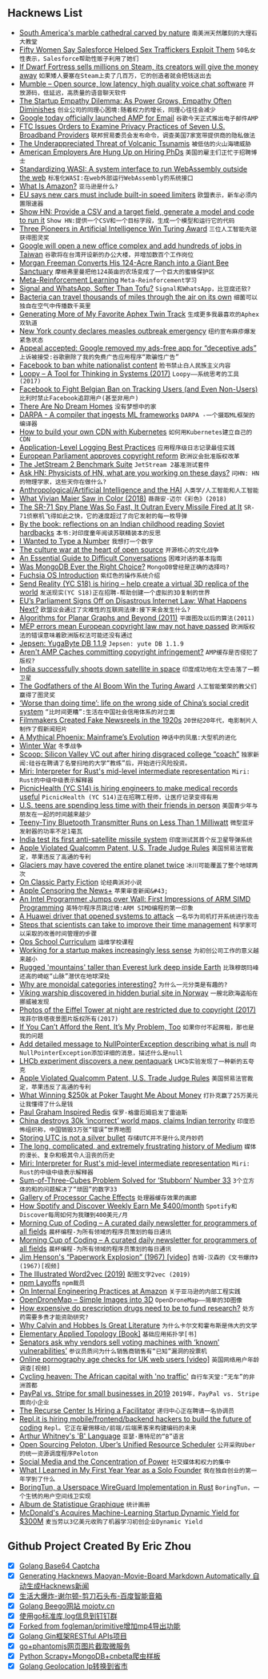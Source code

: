 ## Hacknews List


- [South America&#39;s marble cathedral carved by nature](http://www.bbc.com/travel/gallery/20190326-south-americas-stunning-marble-cathedral)  `南美洲天然雕刻的大理石大教堂`
- [Fifty Women Say Salesforce Helped Sex Traffickers Exploit Them](https://www.bloomberg.com/news/articles/2019-03-27/fifty-women-say-salesforce-helped-sex-traffickers-exploit-them)  `50名女性表示，Salesforce帮助性贩子利用了她们`
- [If Dwarf Fortress sells millions on Steam, its creators will give the money away](https://www.pcgamer.com/if-dwarf-fortress-sells-millions-on-steam-its-creators-will-give-the-money-away-as-fast-as-possible/)  `如果矮人要塞在Steam上卖了几百万，它的创造者就会把钱送出去`
- [Mumble – Open source, low latency, high quality voice chat software](https://wiki.mumble.info/wiki/Main_Page)  `开放源码，低延迟，高质量的语音聊天软件`
- [The Startup Empathy Dilemma: As Power Grows, Empathy Often Diminishes](https://leowid.com/the-startup-empathy-dilemma-as-power-and-impact-grows-empathy-diminishes/)  `创业公司的同理心困境:随着权力的增长，同理心往往会减少`
- [Google today officially launched AMP for Email](https://techcrunch.com/2019/03/26/google-makes-emails-more-dynamic-with-amp-for-email/)  `谷歌今天正式推出电子邮件AMP`
- [FTC Issues Orders to Examine Privacy Practices of Seven U.S. Broadband Providers](https://www.ftc.gov/news-events/press-releases/2019/03/ftc-seeks-examine-privacy-practices-broadband-providers)  `联邦贸易委员会发布命令，调查美国7家宽带提供商的隐私做法`
- [The Underappreciated Threat of Volcanic Tsunamis](https://blogs.scientificamerican.com/rosetta-stones/the-underappreciated-threat-of-volcanic-tsunamis/)  `被低估的火山海啸威胁`
- [American Employers Are Hung Up on Hiring PhDs](https://www.bloomberg.com/opinion/articles/2019-03-27/american-employers-are-hung-up-on-hiring-ph-d-s)  `美国的雇主们正忙于招聘博士`
- [Standardizing WASI: A system interface to run WebAssembly outside the web](https://hacks.mozilla.org/2019/03/standardizing-wasi-a-webassembly-system-interface/)  `标准化WASI:在web外部运行WebAssembly的系统接口`
- [What Is Amazon?](https://zackkanter.com/2019/03/13/what-is-amazon/?=hackernews)  `亚马逊是什么?`
- [EU says new cars must include built-in speed limiters](https://www.telegraph.co.uk/news/2019/03/26/every-new-car-built-may-2022-must-capable-housing-in-built-breathalysers/)  `欧盟表示，新车必须内置限速器`
- [Show HN: Provide a CSV and a target field, generate a model and code to run it](https://github.com/minimaxir/automl-gs)  `Show HN:提供一个CSV和一个目标字段，生成一个模型和运行它的代码`
- [Three Pioneers in Artificial Intelligence Win Turing Award](https://www.nytimes.com/2019/03/27/technology/turing-award-hinton-lecun-bengio.html)  `三位人工智能先驱获得图灵奖`
- [Google will open a new office complex and add hundreds of jobs in Taiwan](https://techcrunch.com/2019/03/26/google-will-open-a-new-office-complex-and-add-hundreds-of-jobs-in-taiwan/)  `谷歌将在台湾开设新的办公大楼，并增加数百个工作岗位`
- [Morgan Freeman Converts His 124-Acre Ranch into a Giant Bee Sanctuary](https://life.gomcgill.com/morgan-freeman-converted-giant-ranch-bee-sanctuary-protection)  `摩根弗里曼把他124英亩的农场变成了一个巨大的蜜蜂保护区`
- [Meta-Reinforcement Learning](https://blog.floydhub.com/meta-rl/)  `Meta-Reinforcement学习`
- [Signal and WhatsApp, Softer Than Tofu?](https://keybase.io/blog/chat-apps-softer-than-tofu)  `Signal和WhatsApp，比豆腐还软?`
- [Bacteria can travel thousands of miles through the air on its own](https://www.earth.com/news/bacteria-travel-thousands-miles/#.XJq0byhKiUl)  `细菌可以独自在空气中传播数千英里`
- [Generating More of My Favorite Aphex Twin Track](https://medium.com/@metalex9/generating-more-of-my-favorite-aphex-twin-track-cde9b7ecda3a)  `生成更多我最喜欢的Aphex双轨道`
- [New York county declares measles outbreak emergency](https://www.bbc.co.uk/news/world-us-canada-47715169)  `纽约宣布麻疹爆发紧急状态`
- [Appeal accepted: Google removed my ads-free app for “deceptive ads”](http://www.purpleleafsoftware.com/2019/03/appeal-rejected-google-removed-ad-free.html)  `上诉被接受:谷歌删除了我的免费广告应用程序“欺骗性广告”`
- [Facebook to ban white nationalist content](https://newsroom.fb.com/news/2019/03/standing-against-hate/)  `脸书禁止白人民族主义内容`
- [Loopy – A Tool for Thinking in Systems (2017)](https://ncase.me/loopy/)  `Loopy——系统思考的工具(2017)`
- [Facebook to Fight Belgian Ban on Tracking Users (and Even Non-Users)](https://www.bloomberg.com/news/articles/2019-03-27/facebook-attack-of-belgian-order-on-user-tracking-gets-hearing)  `比利时禁止Facebook追踪用户(甚至非用户)`
- [There Are No Dream Homes](https://hmmdaily.com/2019/03/26/there-are-no-dream-homes/)  `没有梦想中的家`
- [DARPA - A compiler that ingests ML frameworks](http://mil-embedded.com/news/darpa-teams-up-with-nsf-to-develop-asics-tailored-for-machine-learning-applications/)  `DARPA -一个摄取ML框架的编译器`
- [How to build your own CDN with Kubernetes](https://blog.insightdatascience.com/how-to-build-your-own-cdn-with-kubernetes-5cab00d5c258)  `如何用Kubernetes建立自己的CDN`
- [Application-Level Logging Best Practices](https://geshan.com.np/blog/2019/03/follow-these-logging-best-practices-to-get-the-most-out-of-application-level-logging-slides/)  `应用程序级日志记录最佳实践`
- [European Parliament approves copyright reform](https://twitter.com/Senficon/status/1110509970213294081)  `欧洲议会批准版权改革`
- [The JetStream 2 Benchmark Suite](https://webkit.org/blog/8685/introducing-the-jetstream-2-benchmark-suite/)  `JetStream 2基准测试套件`
- [Ask HN: Physicists of HN, what are you working on these days?](item?id=19500151)  `问HN: HN的物理学家，这些天你在做什么?`
- [Anthropological/Artificial Intelligence and the HAI](https://ali-alkhatib.com/blog/anthropological-intelligence)  `人类学/人工智能和人工智能`
- [What Vivian Maier Saw in Color (2018)](https://www.newyorker.com/culture/photo-booth/what-vivian-maier-saw-in-color)  `薇薇安·迈尔《彩色》(2018)`
- [The SR-71 Spy Plane Was So Fast, It Outran Every Missile Fired at It](https://nationalinterest.org/blog/buzz/sr-71-spy-plane-was-so-fast-it-outran-every-missile-fired-it-49202)  `SR-71侦察机飞得如此之快，它的速度超过了向它发射的每一枚导弹`
- [By the book: reflections on an Indian childhood reading Soviet hardbacks](https://www.calvertjournal.com/articles/show/4172/reflections-on-an-indian-childhood-reading-soviet-books)  `本书:对印度童年阅读苏联精装本的反思`
- [I Wanted to Type a Number](https://www.filamentgroup.com/lab/type-number.html)  `我想打一个数字`
- [The culture war at the heart of open source](https://words.steveklabnik.com/the-culture-war-at-the-heart-of-open-source)  `开源核心的文化战争`
- [An Essential Guide to Difficult Conversations](https://medium.dave-bailey.com/the-essential-guide-to-difficult-conversations-41f736e63ccf)  `困难对话的基本指南`
- [Was MongoDB Ever the Right Choice?](https://www.simplethread.com/was-mongodb-ever-the-right-choice/)  `MongoDB曾经是正确的选择吗?`
- [Fuchsia OS Introduction](https://bzdww.com/article/163937/)  `紫红色的操作系统介绍`
- [Send Reality (YC S18) is hiring – help create a virtual 3D replica of the world](https://sendreality.com/jobs/)  `发送现实(YC S18)正在招聘-帮助创建一个虚拟的3D复制的世界`
- [EU’s Parliament Signs Off on Disastrous Internet Law: What Happens Next?](https://www.eff.org/deeplinks/2019/03/eus-parliament-signs-disastrous-internet-law-what-happens-next)  `欧盟议会通过了灾难性的互联网法律:接下来会发生什么?`
- [Algorithms for Planar Graphs and Beyond (2011)](http://courses.csail.mit.edu/6.889/fall11/lectures/)  `平面图及以后的算法(2011)`
- [MEP errors mean European copyright law may not have passed](https://www.theguardian.com/media/2019/mar/27/mep-errors-mean-european-copyright-law-may-not-have-passed)  `欧洲版权法的错误意味着欧洲版权法可能还没有通过`
- [Jepsen: YugaByte DB 1.1.9](https://jepsen.io/analyses/yugabyte-db-1.1.9)  `Jepsen: yute DB 1.1.9`
- [Aren&#39;t AMP Caches committing copyright infringement?](https://www.ctrl.blog/entry/amp-cache-copyright)  `AMP缓存是否侵犯了版权?`
- [India successfully shoots down satellite in space](https://timesofindia.indiatimes.com/india/india-successfully-shoots-down-satellite-in-space-pm-modi/articleshow/68593732.cms)  `印度成功地在太空击落了一颗卫星`
- [The Godfathers of the AI Boom Win the Turing Award](https://www.wired.com/story/godfathers-ai-boom-win-computings-highest-honor/)  `人工智能繁荣的教父们赢得了图灵奖`
- [‘Worse than doing time’: life on the wrong side of China’s social credit system](https://www.inkstonenews.com/china/chinas-13-million-discredited-individuals-face-discrimination-thanks-social-credit-system/article/3003319)  `“比时间更糟”:生活在中国社会信用体系的对立面`
- [Filmmakers Created Fake Newsreels in the 1920s](https://paleofuture.gizmodo.com/how-filmmakers-created-fake-newsreels-in-the-1920s-1832866878)  `20世纪20年代，电影制片人制作了假新闻短片`
- [A Mythical Phoenix: Mainframe’s Evolution](https://www.share.org/blog/a-mythical-phoenix-mainframe-s-evolution)  `神话中的凤凰:大型机的进化`
- [Winter War](https://en.historylapse.org/winter-war)  `冬季战争`
- [Scoop: Silicon Valley VC out after hiring disgraced college “coach”](https://www.axios.com/silicon-valley-vc-chris-schaepe-college-admissions-lightspeed-522f89ce-abe5-4f18-aca9-a3722930d476.html)  `独家新闻:硅谷在聘请了名誉扫地的大学“教练”后，开始进行风险投资。`
- [Miri: Interpreter for Rust&#39;s mid-level intermediate representation](https://github.com/rust-lang/miri#readme)  `Miri: Rust的中级中级表示解释器`
- [PicnicHealth (YC S14) is hiring engineers to make medical records useful](https://team.picnichealth.com/careers?src=hn)  `PicnicHealth (YC S14)正在招聘工程师，让医疗记录变得有用`
- [U.S. teens are spending less time with their friends in person](https://theconversation.com/teens-have-less-face-time-with-their-friends-and-are-lonelier-than-ever-113240)  `美国青少年与朋友在一起的时间越来越少`
- [Teeny-Tiny Bluetooth Transmitter Runs on Less Than 1 Milliwatt](https://spectrum.ieee.org/tech-talk/semiconductors/design/teenytiny-bluetooth-transmitter-runs-on-less-than-1-milliwatt)  `微型蓝牙发射器的功率不足1毫瓦`
- [India test its first anti-satellite missile system](https://economictimes.indiatimes.com/news/politics-and-nation/pm-modis-big-announcement-india-successfully-tests-anti-satellite-weapon/articleshow/68592702.cms)  `印度测试其首个反卫星导弹系统`
- [Apple Violated Qualcomm Patent, U.S. Trade Judge Rules](https://www.wsj.com/articles/apple-violated-qualcomm-patent-u-s-trade-judge-rules-11553624866)  `美国贸易法官裁定，苹果违反了高通的专利`
- [Glaciers may have covered the entire planet twice](http://nautil.us/blog/glaciers-may-have-covered-the-entire-planettwice)  `冰川可能覆盖了整个地球两次`
- [On Classic Party Fiction](https://www.theparisreview.org/blog/2019/03/21/on-classic-party-fiction/)  `论经典派对小说`
- [Apple Censoring the News&#43;](https://langui.sh/2019/03/26/apple-censoring-the-news-plus/)  `苹果审查新闻&#43;`
- [An Intel Programmer Jumps over Wall: First Impressions of ARM SIMD Programming](https://branchfree.org/2019/03/26/an-intel-programmer-jumps-over-the-wall-first-impressions-of-arm-simd-programming/)  `英特尔程序员跳过墙:ARM SIMD编程的第一印象`
- [A Huawei driver that opened systems to attack](https://arstechnica.com/gadgets/2019/03/how-microsoft-found-a-huawei-driver-that-opened-systems-up-to-attack/)  `一名华为司机打开系统进行攻击`
- [Steps that scientists can take to improve their time management](https://www.nature.com/articles/d41586-019-00973-6)  `科学家可以采取的改善时间管理的步骤`
- [Ops School Curriculum](http://www.opsschool.org/)  `运维学校课程`
- [Working for a startup makes increasingly less sense](https://jatins.gitlab.io/me/why-startup/)  `为初创公司工作的意义越来越小`
- [Rugged &#39;mountains&#39; taller than Everest lurk deep inside Earth](https://www.nationalgeographic.com/science/2019/03/rugged-mountains-taller-everest-lurk-deep-inside-earth/)  `比珠穆朗玛峰还高的崎岖“山脉”潜伏在地球深处`
- [Why are monoidal categories interesting?](https://jvns.ca/blog/2019/03/26/what-are-monoidal-categories/)  `为什么一元分类是有趣的?`
- [Viking warship discovered in hidden burial site in Norway](https://www.news.com.au/travel/world-travel/europe/viking-warship-discovered-in-hidden-burial-site-in-norway/news-story/cf1b24a3ddec6fdc384934b3ca2a956e)  `一艘北欧海盗船在挪威被发现`
- [Photos of the Eiffel Tower at night are restricted due to copyright (2017)](https://petapixel.com/2017/10/14/photos-eiffel-tower-night-illegal)  `埃菲尔铁塔夜景图片版权所有(2017)`
- [If You Can’t Afford the Rent, It’s My Problem, Too](https://www.bloomberg.com/opinion/articles/2019-03-26/if-you-can-t-afford-the-rent-it-s-my-problem-too)  `如果你付不起房租，那也是我的问题`
- [Add detailed message to NullPointerException describing what is null](https://openjdk.java.net/jeps/8220715)  `向NullPointerException添加详细的消息，描述什么是null`
- [LHCb experiment discovers a new pentaquark](https://home.cern/news/news/physics/lhcb-experiment-discovers-new-pentaquark)  `LHCb实验发现了一种新的五夸克`
- [Apple Violated Qualcomm Patent, U.S. Trade Judge Rules](https://www.bloomberg.com/news/articles/2019-03-26/apple-infringes-qualcomm-patent-judge-recommends-iphone-ban)  `美国贸易法官裁定，苹果违反了高通的专利`
- [What Winning $250k at Poker Taught Me About Money](https://www.thecut.com/2019/03/maria-konnikova-won-poker-tournament.html)  `打扑克赢了25万美元让我懂得了什么是钱`
- [Paul Graham Inspired Redis](https://twitter.com/antirez/status/1110468354542919681)  `保罗·格雷厄姆启发了雷迪斯`
- [China destroys 30k ‘incorrect’ world maps, claims Indian terrority](https://www.thehindu.com/news/international/china-destroys-30000-incorrect-world-maps/article26642135.ece)  `印度恐怖组织称，中国销毁3万张“错误”世界地图`
- [Storing UTC is not a silver bullet](https://codeblog.jonskeet.uk/2019/03/27/storing-utc-is-not-a-silver-bullet/)  `存储UTC并不是什么灵丹妙药`
- [The long, complicated, and extremely frustrating history of Medium](http://www.niemanlab.org/2019/03/the-long-complicated-and-extremely-frustrating-history-of-medium-2012-present/)  `媒体的漫长、复杂和极其令人沮丧的历史`
- [Miri: Interpreter for Rust&#39;s mid-level intermediate representation](https://github.com/rust-lang/miri)  `Miri: Rust的中级中级表示解释器`
- [Sum-of-Three-Cubes Problem Solved for ‘Stubborn’ Number 33](https://www.quantamagazine.org/sum-of-three-cubes-problem-solved-for-stubborn-number-33-20190326/)  `3个立方体的和的问题解决了“顽固”的数字33`
- [Gallery of Processor Cache Effects](http://igoro.com/archive/gallery-of-processor-cache-effects/)  `处理器缓存效果的画廊`
- [How Spotify and Discover Weekly Earn Me $400/month](https://www.stevebenjamins.com/blog/spotify-and-discover-weekly)  `Spotify和Discover每周如何为我赚到400美元/月`
- [Morning Cup of Coding – A curated daily newsletter for programmers of all fields](https://www.morningcupofcoding.com)  `晨杯编程-为所有领域的程序员策划的每日通讯`
- [Morning Cup of Coding – A curated daily newsletter for programmers of all fields](http://www.morningcupofcoding.com)  `晨杯编程-为所有领域的程序员策划的每日通讯`
- [Jim Henson&#39;s “Paperwork Explosion” (1967) [video]](https://www.youtube.com/watch?v=_IZw2CoYztk)  `吉姆·汉森的《文书爆炸》(1967)[视频]`
- [The Illustrated Word2vec (2019)](https://jalammar.github.io/illustrated-word2vec/)  `配图文字2vec (2019)`
- [npm Layoffs](https://twitter.com/kf/status/1110703814909165568)  `npm裁员`
- [On Internal Engineering Practices at Amazon](https://jatins.gitlab.io/me/amazon-internal-tools/)  `关于亚马逊的内部工程实践`
- [OpenDroneMap – Simple Images into 3D](https://github.com/OpenDroneMap/ODM/blob/master/README.md)  `OpenDroneMap——简单的3D图像`
- [How expensive do prescription drugs need to be to fund research?](https://www.theatlantic.com/health/archive/2019/03/drug-prices-high-cost-research-and-development/585253/)  `处方药需要多贵才能资助研究?`
- [Why Calvin and Hobbes Is Great Literature](https://lithub.com/why-calvin-and-hobbes-is-great-literature/)  `为什么卡尔文和霍布斯是伟大的文学`
- [Elementary Applied Topology [Book]](https://www.math.upenn.edu/~ghrist/notes.html)  `基础应用拓扑学[书]`
- [Senators ask why vendors sell voting machines with ‘known’ vulnerabilities’](https://techcrunch.com/2019/03/27/senators-security-voting-machines/)  `参议员质问为什么销售商销售有“已知”漏洞的投票机`
- [Online pornography age checks for UK web users [video]](https://www.bbc.com/news/av/uk-politics-47706818/online-pornography-age-checks-for-uk-web-users)  `英国网络用户年龄调查[视频]`
- [Cycling heaven: The African capital with &#39;no traffic&#39;](https://www.bbc.com/news/world-africa-47709673)  `自行车天堂:“无车”的非洲首都`
- [PayPal vs. Stripe for small businesses in 2019](https://fman.io/blog/paypal-vs-stripe-for-small-businesses-in-2019/)  `2019年，PayPal vs. Stripe面向小企业`
- [The Recurse Center Is Hiring a Facilitator](https://www.recurse.com/blog/146-why-you-should-work-at-rc)  `递归中心正在聘请一名协调员`
- [Repl.it is hiring mobile/frontend/backend hackers to build the future of coding](http://repl.it/jobs)  `Repl。它正在雇佣移动/前端/后端黑客来构建编码的未来`
- [Arthur Whitney&#39;s &#39;B&#39; Language](http://kparc.com/b/)  `亚瑟·惠特尼的“B”语言`
- [Open Sourcing Peloton, Uber’s Unified Resource Scheduler](https://eng.uber.com/open-sourcing-peloton/)  `公开采购Uber的统一资源调度程序Peloton`
- [Social Media and the Concentration of Power](https://www.ethz.ch/en/news-and-events/eth-news/news/2019/03/blog-brandes-social-media.html)  `社交媒体和权力的集中`
- [What I Learned in My First Year Year as a Solo Founder](https://tik.dev/lessons-learned)  `我在独自创业的第一年学到了什么`
- [BoringTun, a Userspace WireGuard Implementation in Rust](https://blog.cloudflare.com/boringtun-userspace-wireguard-rust/)  `BoringTun，一个生锈的用户空间线卫实现`
- [Album de Statistique Graphique](https://richardbrath.wordpress.com/2018/12/31/album-de-statistique-graphique/)  `统计画册`
- [McDonald&#39;s Acquires Machine-Learning Startup Dynamic Yield for $300M](https://www.wired.com/story/mcdonalds-big-data-dynamic-yield-acquisition/)  `麦当劳以3亿美元收购了机器学习初创企业Dynamic Yield`

## Github Project Created By Eric Zhou

- [x] [Golang Base64 Captcha](https://github.com/mojocn/base64Captcha)
- [x] [Generating Hacknews Maoyan-Movie-Board Markdown Automatically 自动生成Hacknews新闻](https://github.com/dejavuzhou/md-genie)
- [x] [生活大爆炸-谢尔顿-剪刀石头布-百度智能音箱](https://github.com/mojocn/dueros-bang-game)
- [x] [Golang Beego网站 mojotv.cn](https://github.com/mojocn/www.mojotv.cn)
- [x] [使用go标准库,log信息到钉钉群](https://github.com/mojocn/dooger)
- [x] [Forked from fogleman/primitive增加mp4导出功能](https://github.com/mojocn/primitive)
- [x] [Golang Gin框架RESTful APIs项目](https://github.com/JJJJJJJerk/ezier-golang-web-api-framework)
- [x] [go+phantomjs网页图片截取微服务](https://github.com/mojocn/screen_shot)
- [x] [Python Scrapy+MongoDB+cnbeta爬虫样板](https://github.com/mojocn/scrapy_mongodb_boilerplate_cnbeta)
- [x] [Golang Geolocation Ip转换到省市](https://github.com/mojocn/ip2location)